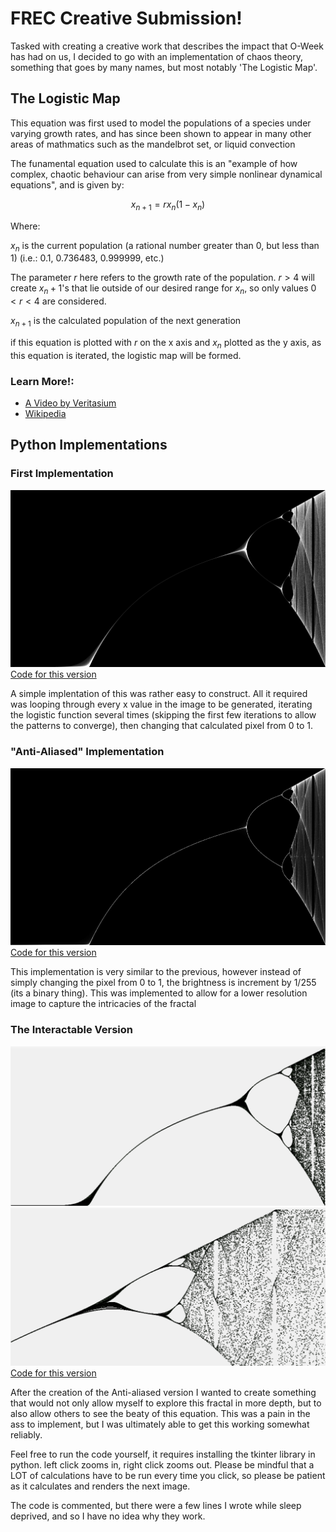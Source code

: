 # FREC Creative Submission!

Tasked with creating a creative work that describes the impact that O-Week has had on us, I decided to go with an implementation of chaos theory, something that goes by many names, but most notably 'The Logistic Map'.

## The Logistic Map

This equation was first used to model the populations of a species under varying growth rates, and has since been shown to appear in many other areas of mathmatics such as the mandelbrot set, or liquid convection

The funamental equation used to calculate this is an "example of how complex, chaotic behaviour can arise from very simple nonlinear dynamical equations", and is given by:

$$x_{n+1} = rx_n(1-x_n)$$

Where:

$`x_n`$ is the current population (a rational number greater than 0, but less than 1) (i.e.: 0.1, 0.736483, 0.999999, etc.)

The parameter $r$ here refers to the growth rate of the population. $`r > 4`$ will create $`x_n+1`$'s that lie outside of our desired range for $`x_n`$, so only values $`0 < r < 4`$ are considered.

$`x_{n+1}`$ is the calculated population of the next generation

if this equation is plotted with $r$ on the x axis and $x_n$ plotted as the y axis, as this equation is iterated, the logistic map will be formed.

### Learn More!:
* [A Video by Veritasium](https://www.youtube.com/watch?v=ovJcsL7vyrk)
* [Wikipedia](https://en.wikipedia.org/wiki/Logistic_map)

## Python Implementations

### First Implementation

![a simple implementation of the logistic map](basic.png)
[Code for this version](Logistic_1.py)

A simple implentation of this was rather easy to construct. All it required was looping through every x value in the image to be generated, iterating the logistic function several times (skipping the first few iterations to allow the patterns to converge), then changing that calculated pixel from 0 to 1.

### "Anti-Aliased" Implementation
![the anti-aliased version of the logistic map](anti-aliased.png)
[Code for this version](Anti-aliased_Logistic.py)

This implementation is very similar to the previous, however instead of simply changing the pixel from 0 to 1, the brightness is increment by 1/255 (its a binary thing). This was implemented to allow for a lower resolution image to capture the intricacies of the fractal

### The Interactable Version
![screenshot from the interactable version of the entire logistic map](tkinter_entire.png)
![screenshot of a soomed in portion of the logistic map](zoomed_in_tkinter.png)
[Code for this version](Logistic_Tkinter.py)

After the creation of the Anti-aliased version I wanted to create something that would not only allow myself to explore this fractal in more depth, but to also allow others to see the beaty of this equation. This was a pain in the ass to implement, but I was ultimately able to get this working somewhat reliably.

Feel free to run the code yourself, it requires installing the tkinter library in python. left click zooms in, right click zooms out. Please be mindful that a LOT of calculations have to be run every time you click, so please be patient as it calculates and renders the next image.

The code is commented, but there were a few lines I wrote while sleep deprived, and so I have no idea why they work.






